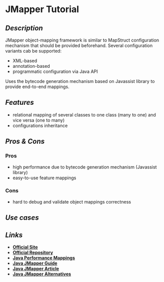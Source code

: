 # JMapper Tutorial

## _Description_

JMapper object-mapping framework is similar to MapStruct configuration mechanism that should be provided beforehand. Several configuration variants cab be supported:

* XML-based
* annotation-based
* programmatic configuration via Java API

Uses the bytecode generation mechanism based on Javassist library to provide end-to-end mappings.

## _Features_

* relational mapping of several classes to one class \(many to one\) and vice versa \(one to many\)
* configurations inheritance

## _Pros & Cons_

### Pros

* high performance due to bytecode generation mechanism \(Javassist library\)
* easy-to-use feature mappings

### Cons

* hard to debug and validate object mappings correctness

## _Use cases_

## _Links_

* [**Official Site**](https://jmapper-framework.github.io/jmapper-core/)
* [**Official Repository**](https://github.com/jmapper-framework/jmapper-core)
* [**Java Performance Mappings**](https://www.baeldung.com/java-performance-mapping-frameworks)
* [**Java JMapper Guide**](https://www.baeldung.com/jmapper)
* [**Java JMapper Article**](https://www.codeflow.site/ru/article/jmapper)
* [**Java JMapper Alternatives**](https://java.libhunt.com/jmapper-core-alternatives)

